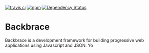 [![travis ci](https://travis-ci.org/backbrace/backbrace.svg?branch=master)](https://travis-ci.org/backbrace/backbrace) [![npm](https://img.shields.io/npm/v/backbrace.svg?maxAge=3600)](https://www.npmjs.com/package/backbrace) [![Dependency Status](https://david-dm.org/backbrace/backbrace/dev-status.svg)](https://david-dm.org/backbrace/backbrace?type=dev)

# Backbrace #

Backbrace is a development framework for building progressive web applications using Javascript and JSON. Yo
